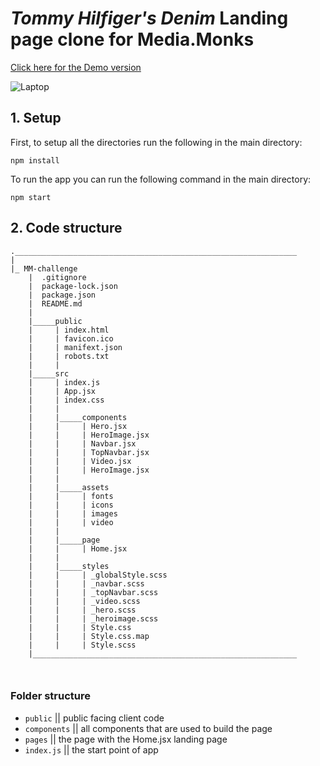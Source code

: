 # _Tommy Hilfiger's Denim_ Landing page clone for Media.Monks

[Click here for the Demo version](https://tommyhilfigerchallenge.netlify.app/)

![Laptop](https://user-images.githubusercontent.com/55986532/156283924-dc18c5c3-3aab-4634-85fd-2731d9f347f5.png)

## 1. Setup

First, to setup all the directories run the following in the main directory:

`npm install`

To run the app you can run the following command in the main directory:

`npm start`

## 2. Code structure

```
._______________________________________________________________
|
|_ MM-challenge
    |  .gitignore
    |  package-lock.json
    |  package.json
    |  README.md
    |
    |_____public
    |     | index.html
    |     | favicon.ico
    |     | manifext.json
    |     | robots.txt
    |     |
    |_____src
    |     | index.js
    |     | App.jsx
    |     | index.css
    |     |
    |     |_____components
    |     |     | Hero.jsx
    |     |     | HeroImage.jsx
    |     |     | Navbar.jsx
    |     |     | TopNavbar.jsx
    |     |     | Video.jsx
    |     |     | HeroImage.jsx
    |     |
    |     |_____assets
    |     |     | fonts
    |     |     | icons
    |     |     | images
    |     |     | video
    |     |
    |     |_____page
    |     |     | Home.jsx
    |     |
    |     |_____styles
    |     |     | _globalStyle.scss
    |     |     | _navbar.scss
    |     |     | _topNavbar.scss
    |     |     | _video.scss
    |     |     | _hero.scss
    |     |     | _heroimage.scss
    |     |     | Style.css
    |     |     | Style.css.map
    |     |     | Style.scss      
    |___________________________________________________________     
         
       
 ```
 
 ### Folder structure

- `public` || public facing client code
- `components` || all components that are used to build the page
- `pages` || the page with the Home.jsx landing page
- `index.js` || the start point of app
